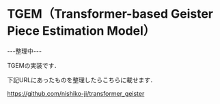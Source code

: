 # TGEM（Transformer-based Geister Piece Estimation Model）

---整理中---

TGEMの実装です．

下記URLにあったものを整理したらこちらに載せます．

<https://github.com/nishiko-ji/transformer_geister>

